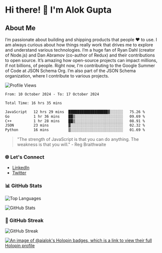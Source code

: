 # Hi there! 👋 I'm Alok Gupta

## About Me
I’m passionate about building and shipping products that people ❤️ to use. I am always curious about how things really work that drives me to explore and understand various technologies. I’m a huge fan of Ryan Dahl (creator of Node.js) and Dan Abramov (co-author of Redux) and their contributions to open source. It’s amazing how open-source projects can impact millions, if not billions, of people. Right now, I'm contributing to the Google Summer of Code at JSON Schema Org. I’m also part of the JSON Schema organization, where I contribute to various projects.

![Profile Views](https://komarev.com/ghpvc/?username=aialok&label=Profile%20views&color=0e75b6&style=flat)

<!--START_SECTION:waka-->

```txt
From: 10 October 2024 - To: 17 October 2024

Total Time: 16 hrs 35 mins

JavaScript   12 hrs 29 mins  ██████████████████▓░░░░░░   75.26 %
Go           1 hr 36 mins    ██▒░░░░░░░░░░░░░░░░░░░░░░   09.69 %
C++          1 hr 28 mins    ██▒░░░░░░░░░░░░░░░░░░░░░░   08.91 %
JSON         23 mins         ▓░░░░░░░░░░░░░░░░░░░░░░░░   02.32 %
Python       16 mins         ▒░░░░░░░░░░░░░░░░░░░░░░░░   01.69 %
```

<!--END_SECTION:waka-->

> "The strength of JavaScript is that you can do anything. The weakness is that you will." - Reg Braithwaite

### 🌐 Let's Connect
- [LinkedIn](https://www.linkedin.com/in/aialok/)
- [Twitter](https://twitter.com/ai_alok)

### 📊 GitHub Stats
![Top Languages](https://github-readme-stats.vercel.app/api/top-langs/?username=aialok&layout=compact)

![GitHub Stats](https://github-readme-stats-peach-pi.vercel.app/api?username=aialok&show_icons=true&hide_title=true&include_all_commits=true&count_private=true&bg_color=45,2b8eaf,b222a8&text_color=ffffff&icon_color=ffffff&title_color=ffffff&border_color=000000)

### 🚀 GitHub Streak
![GitHub Streak](https://github-readme-streak-stats.herokuapp.com/?user=aialok)



[![An image of @aialok's Holopin badges, which is a link to view their full Holopin profile](https://holopin.me/aialok)](https://holopin.io/@aialok)

